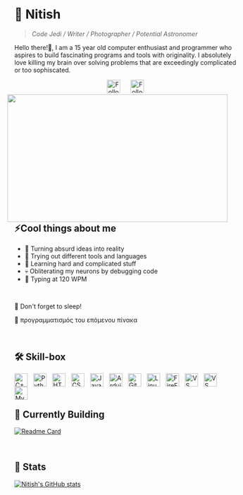 <!-- Inspired by,
Forrest Knight (github.com/ForrestKnight)
Stanley Lim (github.com/Spiderpig86)
Jonah Lawrence (github.com/DenverCoder1)
-->
# 🔭 Nitish 

> *Code Jedi / Writer / Photographer / Potential Astronomer*

Hello there!👋, I am a 15 year old computer enthusiast and programmer who aspires to build fascinating programs and tools with originality. I absolutely love killing my brain over solving problems that are exceedingly complicated or too sophiscated. 

<!-- Icon source https://icons8.com/ -->
<center> <a href="https://twitter.com/TParwells"><img width="30px" height="30px" alt="Follow on Twitter" title="Twitter" src="https://img.icons8.com/nolan/344/twitter.png"></a> &#8287;&#8287;&#8287;&#8287;&#8287;<a href="https://medium.com/TParwells"><img width="30px" height="30px" alt="Follow on Medium" title="Medium" src="https://img.icons8.com/color-glass/344/medium-logo.png"></a></center>

<img align="right" style="padding-right: 20px;" width="500px" height="290px" src="https://qph.cf2.quoracdn.net/main-qimg-40f4a53b243411e246d7af7e24160e51">

## ⚡Cool things about me

- 🚀 Turning absurd ideas into reality
- 📔 Trying out different tools and languages
- 🌱 Learning hard and complicated stuff
- 💀 Obliterating my neurons by debugging code
- 🥊 Typing at 120 WPM

<br/>

🎃 Don't forget to sleep!

👾 προγραμματισμός του επόμενου πίνακα

<br/>

## 🛠️ Skill-box

<!-- Icon source https://devicon.dev/ -->
<img align="left" alt="C++" width="30px" style="padding-right:10px;" src="https://cdn.jsdelivr.net/gh/devicons/devicon/icons/cplusplus/cplusplus-line.svg" />
<img align="left" alt="Python" width="30px" style="padding-right:10px;" src="https://cdn.jsdelivr.net/gh/devicons/devicon/icons/python/python-plain.svg" />
<img align="left" alt="HTML" width="30px" style="padding-right:10px;" src="https://cdn.jsdelivr.net/gh/devicons/devicon/icons/html5/html5-plain.svg" />
<img align="left" alt="CSS" width="30px" style="padding-right:10px;" src="https://cdn.jsdelivr.net/gh/devicons/devicon/icons/css3/css3-plain.svg" />
<img align="left" alt="JavaScript" width="30px" style="padding-right:10px;" src="https://cdn.jsdelivr.net/gh/devicons/devicon/icons/javascript/javascript-plain.svg" />
<img align="left" alt="Arduino" width="30px" style="padding-right:10px;" src="https://cdn.jsdelivr.net/gh/devicons/devicon/icons/arduino/arduino-original.svg"/>
<img align="left" alt="Git" width="30px" style="padding-right:10px;" src="https://cdn.jsdelivr.net/gh/devicons/devicon/icons/git/git-original.svg" />
<img align="left" alt="Linux" width="30px" style="padding-right:10px;" src="https://cdn.jsdelivr.net/gh/devicons/devicon/icons/linux/linux-original.svg" />
<img align="left" alt="FireFox" width="30px" style="padding-right:10px;" src="https://cdn.jsdelivr.net/gh/devicons/devicon/icons/firefox/firefox-plain.svg"/>
<img align="left" alt="VS Studio" width="30px" style="padding-right:10px;" src="https://cdn.jsdelivr.net/gh/devicons/devicon/icons/visualstudio/visualstudio-plain.svg"/>
<img align="left" alt="VS Code" width="30px" style="padding-right:10px;" src="https://cdn.jsdelivr.net/gh/devicons/devicon/icons/vscode/vscode-original.svg"/>
<img align="left" alt="MySQL" width="30px" src="https://cdn.jsdelivr.net/gh/devicons/devicon/icons/mysql/mysql-original.svg"/><br />


<br/>
<br/>

<!-- Cards https://github.com/anuraghazra/github-readme-stats -->
## 🌵 Currently Building

[![Readme Card](https://github-readme-stats.vercel.app/api/pin/?username=CodedGamer56&repo=Ardupoly&theme=github_dark)](https://github.com/AlphaHawkGaming/Ardupoly)

<br/>

## 🗿 Stats

[![Nitish's GitHub stats](https://github-readme-stats.vercel.app/api?username=CodedGamer56&theme=algolia)](https://github.com/anuraghazra/github-readme-stats)
